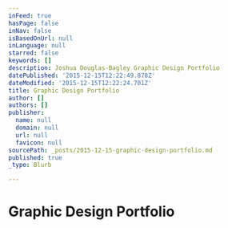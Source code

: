 ```yaml
---
inFeed: true
hasPage: false
inNav: false
isBasedOnUrl: null
inLanguage: null
starred: false
keywords: []
description: Joshua Douglas-Bagley Graphic Design Portfolio
datePublished: '2015-12-15T12:22:49.878Z'
dateModified: '2015-12-15T12:22:24.701Z'
title: Graphic Design Portfolio
author: []
authors: []
publisher:
  name: null
  domain: null
  url: null
  favicon: null
sourcePath: _posts/2015-12-15-graphic-design-portfolio.md
published: true
_type: Blurb

---
```

# Graphic Design Portfolio